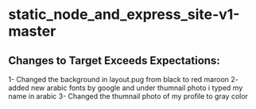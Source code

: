 # static_node_and_express_site-v1-master
## Changes to Target Exceeds Expectations:
1- Changed the background in layout.pug from black to red maroon 
2- added new arabic fonts by google and under thumnail photo i typed my name in arabic 
3- Changed the thumnail photo of my profile to gray color  
